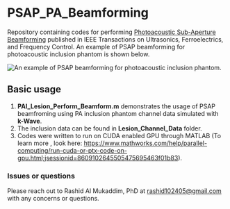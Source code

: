# PSAP_PA_Beamforming

Repository containing codes for performing [Photoacoustic Sub-Aperture Beamforming](https://ieeexplore.ieee.org/abstract/document/9358181) published in IEEE Transactions on Ultrasonics, Ferroelectrics, and Frequency Control. An example of PSAP beamforming for photoacoustic inclusion phantom is shown below.

![An example of PSAP beamforming for photoacoustic inclusion phantom.](/assets/images/V1.png)

## Basic usage 

1. **PAI_Lesion_Perform_Beamform.m** demonstrates the usage of PSAP beamfroming using PA inclusion phantom channel data simulated with **k-Wave**.
2. The inclusion data can be found in **Lesion_Channel_Data** folder.
3. Codes were written to run on CUDA enabled GPU through MATLAB (To learn more , look here: https://www.mathworks.com/help/parallel-computing/run-cuda-or-ptx-code-on-gpu.html;jsessionid=8609102645505475695463f01b83).

### Issues or questions

Please reach out to Rashid Al Mukaddim, PhD at rashid102405@gmail.com with any concerns or questions.


